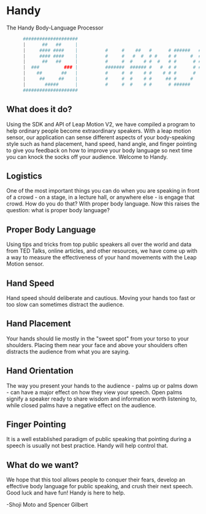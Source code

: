 # Handy
The Handy Body-Language Processor
```Python
      ####################
      |      ##   ##     |
      |     #### ####    |          #     #    ##   #      # ######   #    #
      |     #### ####    |          #     #   #  #  # #    # #     #  #    #
      |      ##   ##     |          #     #  #    # #  #   # #      # #    #
      |  ###         ### |          #######  ###### #   #  # #      # ######
      |    ##       ##   |          #     #  #    # #    # # #      #   ##
      |     ##     ##    |          #     #  #    # #     ## #     #    ##
      |       #####      |          #     #  #    # #      # ######     ##
      ####################
```
What does it do?
---
Using the SDK and API of Leap Motion V2, we have compiled a program to help ordinary people become extraordinary speakers. With a leap motion sensor, our application can sense different aspects of your body-speaking style such as hand placement, hand speed, hand angle, and finger pointing to give you feedback on how to improve your body language so next time you can knock the socks off your audience. Welcome to Handy.

Logistics
---
One of the most important things you can do when you are speaking in front of a crowd - on a stage, in a lecture hall, or anywhere else - is engage that crowd. How do you do that? With proper body language. Now this raises the question: what is proper body language?

Proper Body Language
---
Using tips and tricks from top public speakers all over the world and data from TED Talks, online articles, and other resources, we have come up with a way to measure the effectiveness of your hand movements with the Leap Motion sensor.

Hand Speed
---
Hand speed should deliberate and cautious. Moving your hands too fast or too slow can sometimes distract the audience.

Hand Placement
---
Your hands should lie mostly in the "sweet spot" from your torso to your shoulders. Placing them near your face and above your shoulders often distracts the audience from what you are saying.

Hand Orientation
---
The way you present your hands to the audience - palms up or palms down - can have a major effect on how they view your speech. Open palms signify a speaker ready to share wisdom and information worth listening to, while closed palms have a negative effect on the audience.

Finger Pointing
---
It is a well established paradigm of public speaking that pointing during a speech is usually not best practice. Handy will help control that.

What do we want?
---
We hope that this tool allows people to conquer their fears, develop an effective body language for public speaking, and crush their next speech. Good luck and have fun! Handy is here to help.

-Shoji Moto and Spencer Gilbert
